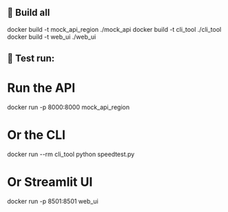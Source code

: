 🔨 Build all 
---

docker build -t mock_api_region ./mock_api
docker build -t cli_tool ./cli_tool
docker build -t web_ui ./web_ui

🧪 Test run:
-----

# Run the API
docker run -p 8000:8000 mock_api_region

# Or the CLI
docker run --rm cli_tool python speedtest.py

# Or Streamlit UI
docker run -p 8501:8501 web_ui
